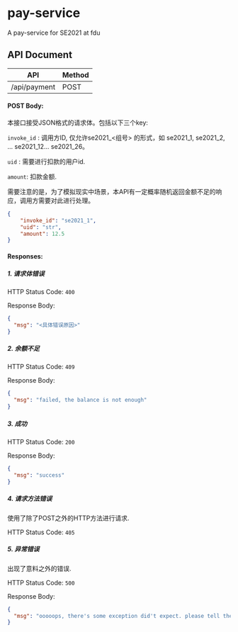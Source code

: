 # pay-service
A pay-service for SE2021 at fdu


## API Document 

| API | Method | 
| --- | --- | 
| /api/payment | POST |

#### POST Body:

本接口接受JSON格式的请求体。包括以下三个key:

`invoke_id` : 调用方ID, 仅允许se2021_<组号> 的形式，如 se2021_1, se2021_2, ... se2021_12... se2021_26。

`uid` : 需要进行扣款的用户id.

`amount`: 扣款金额.

需要注意的是，为了模拟现实中场景，本API有一定概率随机返回金额不足的响应，调用方需要对此进行处理。

```json
{
    "invoke_id": "se2021_1",
    "uid": "str",
    "amount": 12.5
}
```

#### Responses:

##### 1. 请求体错误

HTTP Status Code: `400`

Response Body:

```json
{
  "msg": "<具体错误原因>"
}
```

##### 2. 余额不足

HTTP Status Code: `409`

Response Body:

```json
{
  "msg": "failed, the balance is not enough"
}
```

##### 3. 成功

HTTP Status Code: `200`

Response Body:

```json
{
  "msg": "success"
}
```

##### 4. 请求方法错误

使用了除了POST之外的HTTP方法进行请求.

HTTP Status Code: `405`

##### 5. 异常错误

出现了意料之外的错误.

HTTP Status Code: `500`

Response Body:

```json
{
  "msg": "ooooops, there's some exception did't expect. please tell the TA what data you sent.",
}
```

